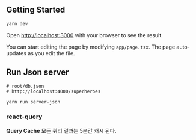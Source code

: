 ## Getting Started

```bash
yarn dev
```

Open [http://localhost:3000](http://localhost:3000) with your browser to see the result.

You can start editing the page by modifying `app/page.tsx`. The page auto-updates as you edit the file.

## Run Json server

```
# root/db.json
# http://localhost:4000/superheroes

yarn run server-json
```

### react-query

**Query Cache**
모든 쿼리 결과는 5분간 캐시 된다.
